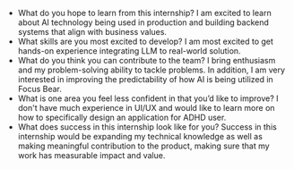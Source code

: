 - What do you hope to learn from this internship? I am excited to learn about AI technology being used in production and building backend systems that align with business values.
- What skills are you most excited to develop? I am most excited to get hands-on experience integrating LLM to  real-world solution.
- What do you think you can contribute to the team? I bring enthusiasm and my problem-solving ability to tackle problems. In addition, I am very interested in improving the predictability of how AI is being utilized in Focus Bear.
- What is one area you feel less confident in that you’d like to improve? I don't have much experience in UI/UX and would like to learn more on how to specifically design an application for ADHD user.
- What does success in this internship look like for you? Success in this internship would be expanding my technical knowledge as well as making meaningful contribution to the product, making sure that my work has measurable impact and value.
